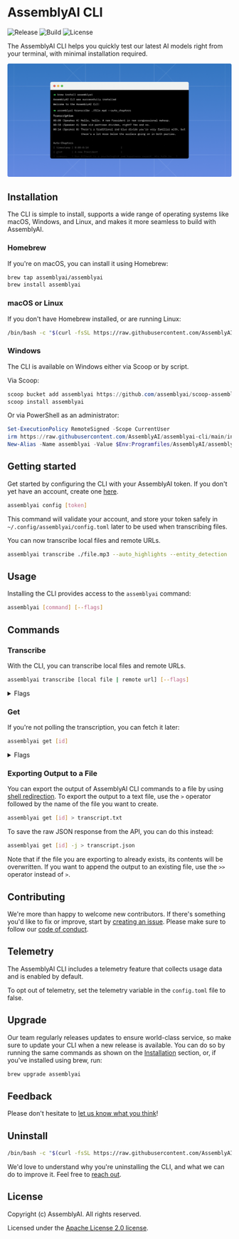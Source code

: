 # AssemblyAI CLI

![Release](https://img.shields.io/github/v/release/assemblyai/assemblyai-cli)
![Build](https://img.shields.io/github/actions/workflow/status/assemblyai/assemblyai-cli/release.yml)
![License](https://img.shields.io/github/license/assemblyai/assemblyai-cli)

The AssemblyAI CLI helps you quickly test our latest AI models right from your terminal, with minimal installation required.

![Thumbnail](./assets/thumbnail.png)

## Installation

The CLI is simple to install, supports a wide range of operating systems like macOS, Windows, and Linux, and makes it more seamless to build with AssemblyAI.

### Homebrew

If you're on macOS, you can install it using Homebrew:

```bash
brew tap assemblyai/assemblyai
brew install assemblyai
```

### macOS or Linux

If you don't have Homebrew installed, or are running Linux:

```bash
/bin/bash -c "$(curl -fsSL https://raw.githubusercontent.com/AssemblyAI/assemblyai-cli/main/install.sh)"
```

### Windows

The CLI is available on Windows either via Scoop or by script.

Via Scoop:

```powershell
scoop bucket add assemblyai https://github.com/assemblyai/scoop-assemblyai.git
scoop install assemblyai
```

Or via PowerShell as an administrator:

```powershell
Set-ExecutionPolicy RemoteSigned -Scope CurrentUser
irm https://raw.githubusercontent.com/AssemblyAI/assemblyai-cli/main/install.ps1 | iex
New-Alias -Name assemblyai -Value $Env:Programfiles/AssemblyAI/assemblyai.exe
```

## Getting started

Get started by configuring the CLI with your AssemblyAI token. If you don't yet have an account, create one [here](https://app.assemblyai.com/).

```bash
assemblyai config [token]
```

This command will validate your account, and store your token safely in `~/.config/assemblyai/config.toml` later to be used when transcribing files.

You can now transcribe local files and remote URLs.

```bash
assemblyai transcribe ./file.mp3 --auto_highlights --entity_detection
```

## Usage

Installing the CLI provides access to the `assemblyai` command:

```bash
assemblyai [command] [--flags]
```

## Commands

### Transcribe

With the CLI, you can transcribe local files and remote URLs.

```bash
assemblyai transcribe [local file | remote url] [--flags]
```

<details>
  <summary>Flags</summary>
  
  > **-j, --json**  
  > default: false  
  > example: `-j` or `--json`  
  > If true, the CLI will output the JSON.

> **-p, --poll**  
> default: true  
> example: `-p` or `--poll`  
> The CLI will poll the transcription every 3 seconds until it's complete.

> **-s, --auto_chapters**  
> default: false  
> example: `-s` or `--auto_chapters`  
> A "summary over time" for the audio file transcribed.

> **-a, --auto_highlights**  
> default: false  
> example: `-a` or `--auto_highlights`  
> Automatically detect important phrases and words in the text.

> **-c, --content_moderation**  
> default: false  
> example: `-c` or `--content_moderation`  
> Detect if sensitive content is spoken in the file.

> **-d, --dual_channel**  
> default: false  
> example: `-d` or `--dual_channel`  
> Enable dual channel

> **-D, --disfluencies**  
> default: false  
> example: `-D` or `--disfluencies`  
> Include Filler Words in your transcript

> **-e, --entity_detection**  
> default: false  
> example: `-e` or `--entity_detection`  
> Identify a wide range of entities that are spoken in the audio file.

> **-f, --format_text**  
> default: true  
> example: `-f=false` or `--format_text=false`  
> Enable text formatting

> **-u, --punctuate**  
> default: true  
> example: `-u=false` or `--punctuate=false`  
> Enable automatic punctuation

> **-r, --redact_pii**  
> default: false  
> example: `-r` or `--redact_pii`  
> Remove personally identifiable information from the transcription.

> **-i, --redact_pii_policies**  
> default: drug,number_sequence,person_name  
> example: `-i medical_process,nationality` or `--redact_pii_policies medical_process,nationality`  
> The list of PII policies to redact ([source](https://www.assemblyai.com/docs/Models/pii_redaction)), comma-separated. Required if the redact_pii flag is true.

> **-x, --sentiment_analysis**  
> default: false  
> example: `-x` or `--sentiment_analysis`  
> Detect the sentiment of each sentence of speech spoken in the file.

> **-l, --speaker_labels**  
> default: true  
> example: `-l=false` or `--speaker_labels=false`  
> Automatically detect the number of speakers in the file.

> **-t, --topic_detection**  
> default: false  
> example: `-t` or `--topic_detection`  
> Label the topics that are spoken in the file.

> **-w, --webhook_url**  
> example: `--webhook_url "https://example.com/"`  
> Receive a webhook once your transcript is complete.

> **-b, --webhook_auth_header_name**  
> example: `--webhook_auth_header_name "Authorization"`  
> Containing the header's name which will be inserted into the webhook request.

> **-o, --webhook_auth_header_value**  
> example: `--webhook_auth_header_value "foo:bar"`  
> Receive a webhook once your transcript is complete.

> **-n, --language_detection**  
> default: false  
> example: `-n` or `--language_detection`  
> Automatic identify the dominant language that’s spoken in an audio file.
> [Here](https://www.assemblyai.com/docs/Models/speech_recognition#automatic-language-detection) you can view the ALD list for supported languages

> **-g, --language_code**  
> example: `-g es` or `--language_code es`  
> Manually specify the language of the speech in your audio file.
> Click [here](https://www.assemblyai.com/docs/Concepts/faq#supported-languages) to view all the supported languages

> **-m, --summarization**  
> default: false  
> example: `-m` or `--summarization`  
> Generate a single abstractive summary of the entire audio.

> **-q, --summary_model**
> default: bullets  
> example: `-q conversational` or `--summary_model conversational`  
> Type of summary generated.
> Click [here](https://www.assemblyai.com/docs/Models/summarization) to view all the supported types

> **-y, --summary_type**
> default: bullets  
> example: `-y paragraph` or `--summary_type paragraph`  
> Model of summary generated.
> Click [here](https://www.assemblyai.com/docs/Models/summarization) to view all the supported types

> **-k, --word_boost**
> example: `-k "sally mcmanus,the IQEZ iPhone app"` or `--word_boost "sally mcmanus,the IQEZ iPhone app"`  
> Any term included will have its likelihood of being transcribed boosted.

> **-z, --boost_param**
> example: `-z high` or `--word_boost high`  
> Control how much weight should be applied to your boosted keywords/phrases. This value can be either low, default, or high.
> **--custom_spelling**
> example: `--custom_spelling "[{\"from\": [\"ariana\"], \"to\": \"Arianna\"}]"` or `--custom_spelling ./custom_spelling.json`
> Specify how words are spelled or formatted in the transcript text.

> **--srt**  
> default: false  
> example: `--srt`  
> Create an SRT file named `[id].srt` in the current directory.

</details>

### Get

If you're not polling the transcription, you can fetch it later:

```bash
assemblyai get [id]
```

<details>
  <summary>Flags</summary>
  
  > **-j, --json**  
  > default: false  
  > example: `--json` or `--json=true`  
  > If true, the CLI will output the JSON.

> **-p, --poll**  
> default: true  
> example: `--poll=false`  
> The CLI will poll the transcription every 3 seconds until it's complete.

> **--srt**  
> default: false  
> example: `--srt`  
> Create an SRT file named `[id].srt` in the current directory.

</details>

### Exporting Output to a File

You can export the output of AssemblyAI CLI commands to a file by using [shell redirection](https://www.gnu.org/software/bash/manual/html_node/Redirections.html). To export the output to a text file, use the `>` operator followed by the name of the file you want to create.

```bash
assemblyai get [id] > transcript.txt
```

To save the raw JSON response from the API, you can do this instead:

```bash
assemblyai get [id] -j > transcript.json
```

Note that if the file you are exporting to already exists, its contents will be overwritten. If you want to append the output to an existing file, use the `>>` operator instead of `>`.

## Contributing

We're more than happy to welcome new contributors. If there's something you'd like to fix or improve, start by [creating an issue](https://github.com/AssemblyAI/assemblyai-cli/issues). Please make sure to follow our [code of conduct](https://github.com/AssemblyAI/assemblyai-cli/blob/main/CODE_OF_CONDUCT.md).

## Telemetry

The AssemblyAI CLI includes a telemetry feature that collects usage data and is enabled by default.

To opt out of telemetry, set the telemetry variable in the `config.toml` file to false.

## Upgrade

Our team regularly releases updates to ensure world-class service, so make sure to update your CLI when a new release is available. You can do so by running the same commands as shown on the [Installation](#installation) section, or, if you've installed using brew, run:

```bash
brew upgrade assemblyai
```

## Feedback

Please don't hesitate to [let us know what you think](https://forms.gle/oQgktMWyL7xStH2J8)!

## Uninstall

```bash
/bin/bash -c "$(curl -fsSL https://raw.githubusercontent.com/AssemblyAI/assemblyai-cli/main/uninstall.sh)"
```

We'd love to understand why you're uninstalling the CLI, and what we can do to improve it. Feel free to [reach out](https://forms.gle/oQgktMWyL7xStH2J8).

## License

Copyright (c) AssemblyAI. All rights reserved.

Licensed under the [Apache License 2.0 license](https://github.com/AssemblyAI/assemblyai-cli/blob/main/LICENSE).
